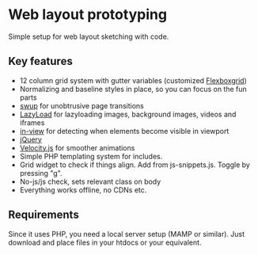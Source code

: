 # Web layout prototyping
Simple setup for web layout sketching with code.

## Key features
* 12 column grid system with gutter variables (customized [Flexboxgrid](https://github.com/kristoferjoseph/flexboxgrid))
* Normalizing and baseline styles in place, so you can focus on the fun parts
* [swup](https://github.com/swup/swup) for unobtrusive page transitions
* [LazyLoad](https://github.com/verlok/lazyload) for lazyloading images, background images, videos and iframes
* [in-view](https://camwiegert.github.io/in-view/) for detecting when elements become visible in viewport
* [jQuery](https://jquery.com/)
* [Velocity.js](http://velocityjs.org/) for smoother animations
* Simple PHP templating system for includes.
* Grid widget to check if things align. Add from js-snippets.js. Toggle by pressing "g".
* No-js/js check, sets relevant class on body
* Everything works offline, no CDNs etc.

## Requirements
Since it uses PHP, you need a local server setup (MAMP or similar). Just download and place files in your htdocs or your equivalent.